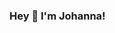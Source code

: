 ### Hey 👋 I'm Johanna!

<!--
**johi-hub/johi-hub** is a ✨ _special_ ✨ repository because its `README.md` (this file) appears on your GitHub profile.

Here are some ideas to get you started:

- 🔭 I’m currently working on a consignment shop website!
- 🌱 I’m currently learning React, Javascript, MongoDB
- 🤔 I’m looking for mentorship on good design
- 💬 Ask me about my projects!
- 📫 How to reach me: jd.34736.jdlt@gmail.com
- ⚡ Fun fact: My Myers Briggs type is: INFP
-->
